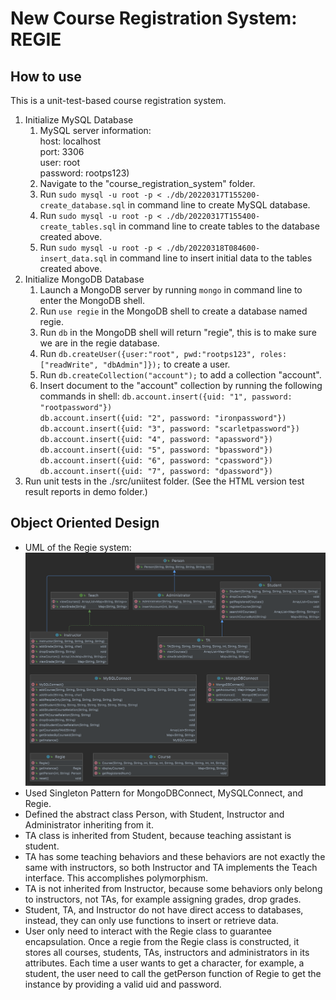 # New Course Registration System: REGIE

## How to use

This is a unit-test-based course registration system.

1. Initialize MySQL Database
    1. MySQL server information:  
       host: localhost  
       port: 3306  
       user: root  
       password: rootps123)
    2. Navigate to the "course_registration_system" folder.
    3. Run ```sudo mysql -u root -p < ./db/20220317T155200-create_database.sql``` in command line to create MySQL
       database.
    4. Run ```sudo mysql -u root -p < ./db/20220317T155400-create_tables.sql``` in command line to create tables to the
       database created above.
    5. Run ```sudo mysql -u root -p < ./db/20220318T084600-insert_data.sql``` in command line to insert initial data to
       the tables created above.
2. Initialize MongoDB Database
    1. Launch a MongoDB server by running ```mongo``` in command line to enter the MongoDB shell.
    2. Run ```use regie``` in the MongoDB shell to create a database named regie.
    3. Run ```db``` in the MongoDB shell will return "regie", this is to make sure we are in the regie database.
    4. Run ```db.createUser({user:"root", pwd:"rootps123", roles: ["readWrite", "dbAdmin"]});``` to create a user.
    5. Run ```db.createCollection("account");``` to add a collection "account".
    6. Insert document to the "account" collection by running the following commands in shell:
       ```db.account.insert({uid: "1", password: "rootpassword"})```    
       ```db.account.insert({uid: "2", password: "ironpassword"})```  
       ```db.account.insert({uid: "3", password: "scarletpassword"})```  
       ```db.account.insert({uid: "4", password: "apassword"})```  
       ```db.account.insert({uid: "5", password: "bpassword"})```  
       ```db.account.insert({uid: "6", password: "cpassword"})```  
       ```db.account.insert({uid: "7", password: "dpassword"})```
3. Run unit tests in the ./src/uniitest folder. (See the HTML version test result reports in demo folder.)

## Object Oriented Design

- UML of the Regie system: ![img.png](regie_uml.png)
- Used Singleton Pattern for MongoDBConnect, MySQLConnect, and Regie.
- Defined the abstract class Person, with Student, Instructor and Administrator inheriting from it.
- TA class is inherited from Student, because teaching assistant is student.
- TA has some teaching behaviors and these behaviors are not exactly the same with instructors, so both Instructor and
  TA implements the Teach interface. This accomplishes polymorphism.
- TA is not inherited from Instructor, because some behaviors only belong to instructors, not TAs, for example assigning
  grades, drop grades.
- Student, TA, and Instructor do not have direct access to databases, instead, they can only use functions to insert or
  retrieve data. 
- User only need to interact with the Regie class to guarantee encapsulation. Once a regie from the Regie class is constructed, it stores all
  courses, students, TAs, instructors and administrators in its attributes. Each time a user wants to get a character,
  for example, a student, the user need to call the getPerson function of Regie to get the instance by providing a valid
  uid and password.